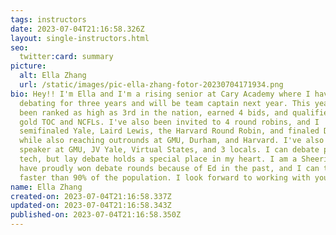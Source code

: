 ```yaml
---
tags: instructors
date: 2023-07-04T21:16:58.326Z
layout: single-instructors.html
seo:
  twitter:card: summary
picture:
  alt: Ella Zhang
  url: /static/images/pic-ella-zhang-fotor-20230704171934.png
bio: Hey!! I'm Ella and I'm a rising senior at Cary Academy where I have been
  debating for three years and will be team captain next year. This year, I've
  been ranked as high as 3rd in the nation, earned 4 bids, and qualified to both
  gold TOC and NCFLs. I've also been invited to 4 round robins, and I
  semifinaled Yale, Laird Lewis, the Harvard Round Robin, and finaled Duke,
  while also reaching outrounds at GMU, Durham, and Harvard. I've also been top
  speaker at GMU, JV Yale, Virtual States, and 3 locals. I can debate prog and
  tech, but lay debate holds a special place in my heart. I am a Sheerio and
  have proudly won debate rounds because of Ed in the past, and I can type
  faster than 90% of the population. I look forward to working with you all!
name: Ella Zhang
created-on: 2023-07-04T21:16:58.337Z
updated-on: 2023-07-04T21:16:58.343Z
published-on: 2023-07-04T21:16:58.350Z
---
```

